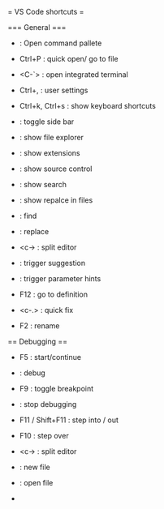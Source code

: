 = VS Code shortcuts =

=== General ===
* <C-S-P> : Open command pallete
* Ctrl+P : quick open/ go to file
* <C-`> : open integrated terminal
* Ctrl+, : user settings
* Ctrl+k, Ctrl+s : show keyboard shortcuts


* <c-b> : toggle side bar
* <c-s-e> : show file explorer
* <c-s-x> : show extensions
* <c-s-g> : show source control
* <c-s-f> : show search
* <c-s-h> : show repalce in files
* <c-f> : find
* <c-h> : replace

* <c-\> : split editor

* <c-space> : trigger suggestion
* <c-shift-space> : trigger parameter hints
* F12 : go to definition
* <c-.> : quick fix
* F2 : rename


== Debugging ==
* F5 : start/continue
* <C-S-D> : debug
* F9 : toggle breakpoint
* <S-F5> : stop debugging
* F11 / Shift+F11 : step into / out
* F10 : step over

* <c-\> : split editor

* <c-n> : new file
* <c-o> : open file
*
